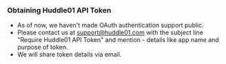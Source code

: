 ### Obtaining Huddle01 API Token

- As of now, we haven't made OAuth authentication support public.
- Please contact us at support@huddle01.com with the subject line "Require Huddle01 API Token" and mention - details like app name and purpose of token.
- We will share token details via email.
